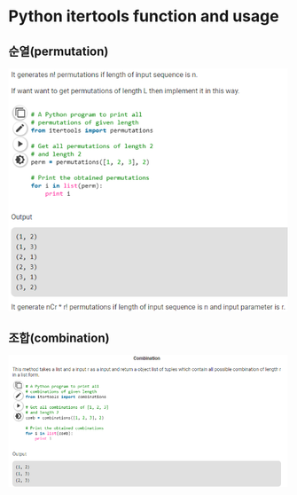 # Python itertools function and usage
## 순열(permutation)
![ex](./img/perm.PNG)
## 조합(combination)
![ex](./img/comb.PNG)

